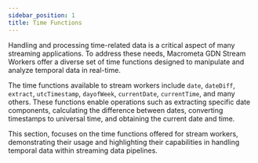 ```yaml
---
sidebar_position: 1
title: Time Functions
---
```


Handling and processing time-related data is a critical aspect of many streaming applications. To address these needs, Macrometa GDN Stream Workers offer a diverse set of time functions designed to manipulate and analyze temporal data in real-time.

The time functions available to stream workers include `date`, `dateDiff`, `extract`, `utcTimestamp`, `dayofWeek`, `currentDate`, `currentTime`, and many others. These functions enable operations such as extracting specific date components, calculating the difference between dates, converting timestamps to universal time, and obtaining the current date and time.

This section, focuses on the time functions offered for stream workers, demonstrating their usage and highlighting their capabilities in handling temporal data within streaming data pipelines.

<DocCardList />